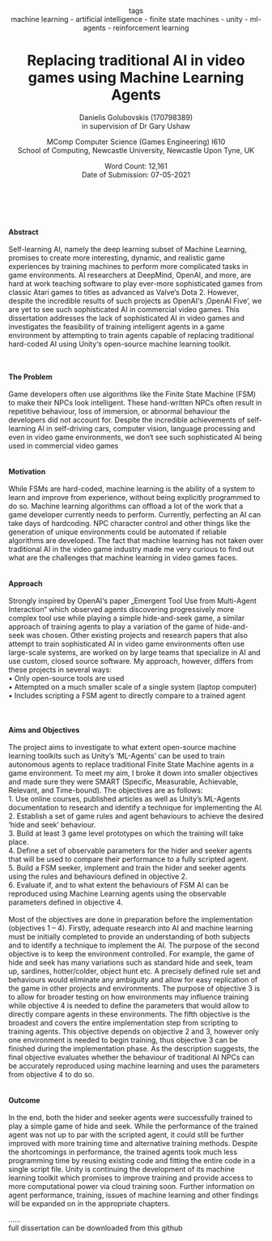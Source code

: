 # 
<p align="center">
  tags </br>
  machine learning - artificial intelligence - finite state machines - unity - ml-agents - reinforcement learning </br>
</p>

<h1 align="center">
Replacing traditional AI in video games using Machine Learning Agents
</h1>
<p align="center">
  Danielis Golubovskis (170798389) </br>
  in supervision of Dr Gary Ushaw
</p>

<p align="center">
MComp Computer Science (Games Engineering) I610  </br>
School of Computing, Newcastle University, Newcastle Upon Tyne, UK
</p>

<p align="center">
Word Count: 12,161 </br>
Date of Submission: 07-05-2021
</p>

</br>
</br>
</br>
</br>

<strong>Abstract</strong>
</br>
</br>
Self-learning AI, namely the deep learning subset of Machine Learning, promises to create more interesting, dynamic, and realistic game experiences by training machines to perform more complicated tasks in game environments. AI researchers at DeepMind, OpenAI, and more, are hard at work teaching software to play ever-more sophisticated games from classic Atari games to titles as advanced as Valve‘s Dota 2. However, despite the incredible results of such projects as OpenAI‘s ‚OpenAI Five‘, we are yet to see such sophisticated AI in commercial video games. This dissertation addresses the lack of sophisticated AI in video games and investigates the feasibility of training intelligent agents in a game environment by attempting to train agents capable of replacing traditional hard-coded AI using Unity‘s open-source machine learning toolkit. 


</br>
</br>
<strong>The Problem</strong>
</br>
</br>
Game developers often use algorithms like the Finite State Machine (FSM) to make their NPCs look intelligent. These hand-written NPCs often result in repetitive behaviour, loss of immersion, or abnormal behaviour the developers did not account for. Despite the incredible achievements of self-learning AI in self-driving cars, computer vision, language processing and even in video game environments, we don‘t see such sophisticated AI being used in commercial video games

</br>
</br>
</br>
<strong>Motivation</strong>
</br>
</br>
While FSMs are hard-coded, machine learning is the ability of a system to learn and improve from experience, without being explicitly programmed to do so. Machine learning algorithms can offload a lot of the work that a game developer currently needs to perform. Currently, perfecting an AI can take days of hardcoding. NPC character control and other things like the generation of unique environments could be automated if reliable algorithms are developed. The fact that machine learning has not taken over traditional AI in the video game industry made me very curious to find out what are the challenges that machine learning in video games faces.

</br>
</br>
</br>
<strong>Approach</strong>
</br>
</br>
Strongly inspired by OpenAI‘s paper „Emergent Tool Use from Multi-Agent Interaction“ which observed agents discovering progressively more complex tool use while playing a simple hide-and-seek game, a similar approach of training agents to play a variation of the game of hide-and-seek was chosen. Other existing projects and research papers that also attempt to train sophisticated AI in video game environments often use large-scale systems, are worked on by large teams that specialize in AI and use custom, closed source software. My approach, however, differs from these projects in several ways:
</br>
•	Only open-source tools are used </br>
•	Attempted on a much smaller scale of a single system (laptop computer) </br>
•	Includes scripting a FSM agent to directly compare to a trained agent </br>

</br>
</br>
</br>
<strong>Aims and Objectives</strong>
</br>
</br>
The project aims to investigate to what extent open-source machine learning toolkits such as Unity’s ‘ML-Agents’ can be used to train autonomous agents to replace traditional Finite State Machine agents in a game environment.
To meet my aim, I broke it down into smaller objectives and made sure they were SMART (Specific, Measurable, Achievable, Relevant, and Time-bound). The objectives are as follows: </br>
1.	Use online courses, published articles as well as Unity’s ML-Agents documentation to research and identify a technique for implementing the AI. </br>
2.	Establish a set of game rules and agent behaviours to achieve the desired ‘hide and seek’ behaviour. </br>
3.	Build at least 3 game level prototypes on which the training will take place. </br>
4.	Define a set of observable parameters for the hider and seeker agents that will be used to compare their performance to a fully scripted agent. </br>
5.	Build a FSM seeker, implement and train the hider and seeker agents using the rules and behaviours defined in objective 2. </br>
6.	Evaluate if, and to what extent the behaviours of FSM AI can be reproduced using Machine Learning agents using the observable parameters defined in objective 4. </br>

</br>
Most of the objectives are done in preparation before the implementation (objectives 1 – 4). Firstly, adequate research into AI and machine learning must be initially completed to provide an understanding of both subjects and to identify a technique to implement the AI. The purpose of the second objective is to keep the environment controlled. For example, the game of hide and seek has many variations such as standard hide and seek, team up, sardines, hotter/colder, object hunt etc. A precisely defined rule set and behaviours would eliminate any ambiguity and allow for easy replication of the game in other projects and environments. The purpose of objective 3 is to allow for broader testing on how environments may influence training while objective 4 is needed to define the parameters that would allow to directly compare agents in these environments. The fifth objective is the broadest and covers the entire implementation step from scripting to training agents. This objective depends on objective 2 and 3, however only one environment is needed to begin training, thus objective 3 can be finished during the implementation phase. As the description suggests, the final objective evaluates whether the behaviour of traditional AI NPCs can be accurately reproduced using machine learning and uses the parameters from objective 4 to do so.

</br>
</br>
</br>
<strong>Outcome</strong>
</br>
</br>
In the end, both the hider and seeker agents were successfully trained to play a simple game of hide and seek. While the performance of the trained agent was not up to par with the scripted agent, it could still be further improved with more training time and alternative training methods. Despite the shortcomings in performance, the trained agents took much less programming time by reusing existing code and fitting the entire code in a single script file. Unity is continuing the development of its machine learning toolkit which promises to improve training and provide access to more computational power via cloud training soon. Further information on agent performance, training, issues of machine learning and other findings will be expanded on in the appropriate chapters.


...... </br>
full dissertation can be downloaded from this github

